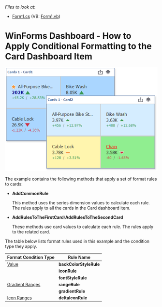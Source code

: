 *Files to look at*:

* [Form1.cs](./CS/CardFormatRulesSample/Form1.cs) (VB: [Form1.vb](./CS/CardFormatRulesSample/Form1.vb))

# WinForms Dashboard - How to Apply Conditional Formatting to the Card Dashboard Item

![](/images/win-dashboard-conditional-formatting-card-example.png)

The example contains the following methods that apply a set of format rules to cards:

* **AddCommonRule**

  This method uses the series dimension values to calculate each rule. The rules apply to all the cards in the Card dashboard item.

* **AddRulesToTheFirstCard**/**AddRulesToTheSecondCard**

  These methods use card values to calculate each rule. The rules apply to the related card.

The table below lists format rules used in this example and the condition type they apply.

|Format Condition Type |  Rule Name |
|---|---|
|[Value](https://docs.devexpress.com/Dashboard/114402/common-features/appearance-customization/conditional-formatting/value?v=20.1)|   **backColorStyleRule** 
|                          |  **iconRule** 
|                          |  **fontStyleRule** 
|[Gradient Ranges](https://docs.devexpress.com/Dashboard/114407/common-features/appearance-customization/conditional-formatting/gradient-ranges?v=20.1) |  **rangeRule** 
|                          |  **gradientRule** 
|[Icon Ranges](https://docs.devexpress.com/Dashboard/114405/common-features/appearance-customization/conditional-formatting/icon-ranges?v=20.1) | **deltaIconRule** 
